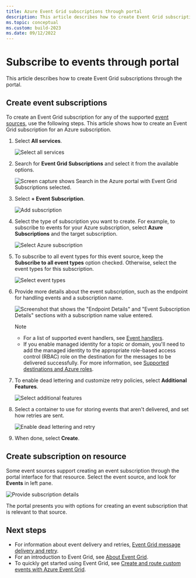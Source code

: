 ```yaml
---
title: Azure Event Grid subscriptions through portal
description: This article describes how to create Event Grid subscriptions for the supported sources, such as Azure Blob Storage, by using the Azure portal.
ms.topic: conceptual
ms.custom: build-2023
ms.date: 09/12/2022
---
```


# Subscribe to events through portal

This article describes how to create Event Grid subscriptions through the portal. 

## Create event subscriptions

To create an Event Grid subscription for any of the supported [event sources](concepts.md#event-sources), use the following steps. This article shows how to create an Event Grid subscription for an Azure subscription.

1. Select **All services**.

   ![Select all services](./media/subscribe-through-portal/select-all-services.png)

1. Search for **Event Grid Subscriptions** and select it from the available options.

   ![Screen capture shows Search in the Azure portal with Event Grid Subscriptions selected.](./media/subscribe-through-portal/search.png)

1. Select **+ Event Subscription**.

   ![Add subscription](./media/subscribe-through-portal/add-subscription.png)

1. Select the type of subscription you want to create. For example, to subscribe to events for your Azure subscription, select **Azure Subscriptions** and the target subscription.

   ![Select Azure subscription](./media/subscribe-through-portal/azure-subscription.png)

1. To subscribe to all event types for this event source, keep the **Subscribe to all event types** option checked. Otherwise, select the event types for this subscription.

   ![Select event types](./media/subscribe-through-portal/select-event-types.png)

1. Provide more details about the event subscription, such as the endpoint for handling events and a subscription name.

   ![Screenshot that shows the "Endpoint Details" and "Event Subscription Details" sections with a subscription name value entered.](./media/subscribe-through-portal/provide-subscription-details.png)
    
    > [!NOTE]
    > - For a list of supported event handlers, see [Event handlers](event-handlers.md).
    > - If you enable managed identity for a topic or domain, you'll need to add the managed identity to the appropriate role-based access control (RBAC) role on the destination for the messages to be delivered successfully. For more information, see [Supported destinations and Azure roles](add-identity-roles.md#supported-destinations-and-azure-roles).
1. To enable dead lettering and customize retry policies, select **Additional Features**.

   ![Select additional features](./media/subscribe-through-portal/select-additional-features.png)

1. Select a container to use for storing events that aren't delivered, and set how retries are sent.

   ![Enable dead lettering and retry](./media/subscribe-through-portal/set-deadletter-retry.png)

1. When done, select **Create**.

## Create subscription on resource

Some event sources support creating an event subscription through the portal interface for that resource. Select the event source, and look for **Events** in left pane.

![Provide subscription details](./media/subscribe-through-portal/resource-events.png)

The portal presents you with options for creating an event subscription that is relevant to that source.

## Next steps

* For information about event delivery and retries, [Event Grid message delivery and retry](delivery-and-retry.md).
* For an introduction to Event Grid, see [About Event Grid](overview.md).
* To quickly get started using Event Grid, see [Create and route custom events with Azure Event Grid](custom-event-quickstart.md).
